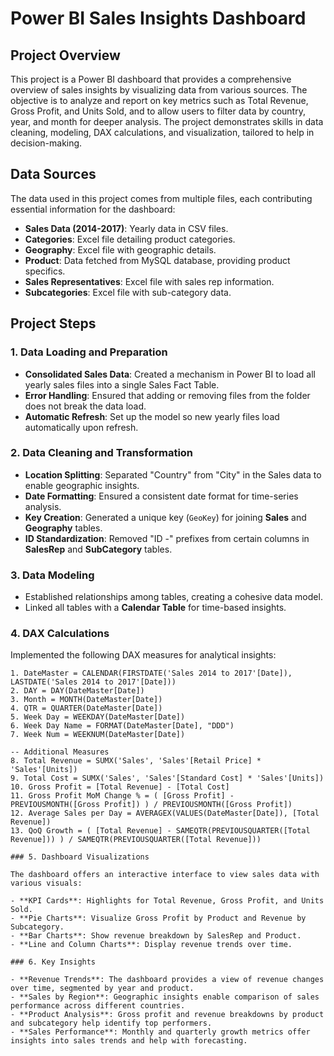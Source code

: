 # Power BI Sales Insights Dashboard

## Project Overview

This project is a Power BI dashboard that provides a comprehensive overview of sales insights by visualizing data from various sources. The objective is to analyze and report on key metrics such as Total Revenue, Gross Profit, and Units Sold, and to allow users to filter data by country, year, and month for deeper analysis. The project demonstrates skills in data cleaning, modeling, DAX calculations, and visualization, tailored to help in decision-making.

## Data Sources

The data used in this project comes from multiple files, each contributing essential information for the dashboard:

- **Sales Data (2014-2017)**: Yearly data in CSV files.
- **Categories**: Excel file detailing product categories.
- **Geography**: Excel file with geographic details.
- **Product**: Data fetched from MySQL database, providing product specifics.
- **Sales Representatives**: Excel file with sales rep information.
- **Subcategories**: Excel file with sub-category data.

## Project Steps

### 1. Data Loading and Preparation

- **Consolidated Sales Data**: Created a mechanism in Power BI to load all yearly sales files into a single Sales Fact Table.
- **Error Handling**: Ensured that adding or removing files from the folder does not break the data load.
- **Automatic Refresh**: Set up the model so new yearly files load automatically upon refresh.

### 2. Data Cleaning and Transformation

- **Location Splitting**: Separated "Country" from "City" in the Sales data to enable geographic insights.
- **Date Formatting**: Ensured a consistent date format for time-series analysis.
- **Key Creation**: Generated a unique key (`GeoKey`) for joining **Sales** and **Geography** tables.
- **ID Standardization**: Removed "ID -" prefixes from certain columns in **SalesRep** and **SubCategory** tables.

### 3. Data Modeling

- Established relationships among tables, creating a cohesive data model.
- Linked all tables with a **Calendar Table** for time-based insights.

### 4. DAX Calculations

Implemented the following DAX measures for analytical insights:

```DAX
1. DateMaster = CALENDAR(FIRSTDATE('Sales 2014 to 2017'[Date]), LASTDATE('Sales 2014 to 2017'[Date]))
2. DAY = DAY(DateMaster[Date])
3. Month = MONTH(DateMaster[Date])
4. QTR = QUARTER(DateMaster[Date])
5. Week Day = WEEKDAY(DateMaster[Date])
6. Week Day Name = FORMAT(DateMaster[Date], "DDD")
7. Week Num = WEEKNUM(DateMaster[Date])

-- Additional Measures
8. Total Revenue = SUMX('Sales', 'Sales'[Retail Price] * 'Sales'[Units])
9. Total Cost = SUMX('Sales', 'Sales'[Standard Cost] * 'Sales'[Units])
10. Gross Profit = [Total Revenue] - [Total Cost]
11. Gross Profit MoM Change % = ( [Gross Profit] - PREVIOUSMONTH([Gross Profit]) ) / PREVIOUSMONTH([Gross Profit])
12. Average Sales per Day = AVERAGEX(VALUES(DateMaster[Date]), [Total Revenue])
13. QoQ Growth = ( [Total Revenue] - SAMEQTR(PREVIOUSQUARTER([Total Revenue])) ) / SAMEQTR(PREVIOUSQUARTER([Total Revenue]))

### 5. Dashboard Visualizations

The dashboard offers an interactive interface to view sales data with various visuals:

- **KPI Cards**: Highlights for Total Revenue, Gross Profit, and Units Sold.
- **Pie Charts**: Visualize Gross Profit by Product and Revenue by Subcategory.
- **Bar Charts**: Show revenue breakdown by SalesRep and Product.
- **Line and Column Charts**: Display revenue trends over time.

### 6. Key Insights

- **Revenue Trends**: The dashboard provides a view of revenue changes over time, segmented by year and product.
- **Sales by Region**: Geographic insights enable comparison of sales performance across different countries.
- **Product Analysis**: Gross profit and revenue breakdowns by product and subcategory help identify top performers.
- **Sales Performance**: Monthly and quarterly growth metrics offer insights into sales trends and help with forecasting.



